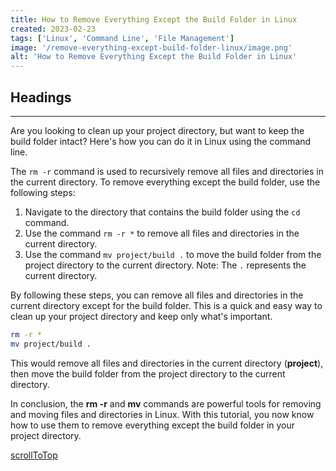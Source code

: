 ```yaml
---
title: How to Remove Everything Except the Build Folder in Linux
created: 2023-02-23
tags: ['Linux', 'Command Line', 'File Management']
image: '/remove-everything-except-build-folder-linux/image.png'
alt: 'How to Remove Everything Except the Build Folder in Linux'
---
```


## Headings

---

Are you looking to clean up your project directory, but want to keep the build folder intact? Here's how you can do it in Linux using the command line.

The `rm -r` command is used to recursively remove all files and directories in the current directory. To remove everything except the build folder, use the following steps:

1. Navigate to the directory that contains the build folder using the `cd` command.
2. Use the command `rm -r *` to remove all files and directories in the current directory.
3. Use the command `mv project/build .` to move the build folder from the project directory to the current directory.
   Note: The `.` represents the current directory.

By following these steps, you can remove all files and directories in the current directory except for the build folder. This is a quick and easy way to clean up your project directory and keep only what's important.

```bash
rm -r *
mv project/build .
```

This would remove all files and directories in the current directory (**project**), then move the build folder from the project directory to the current directory.

In conclusion, the **rm -r** and **mv** commands are powerful tools for removing and moving files and directories in Linux. With this tutorial, you now know how to use them to remove everything except the build folder in your project directory.

[scrollToTop](#headings)